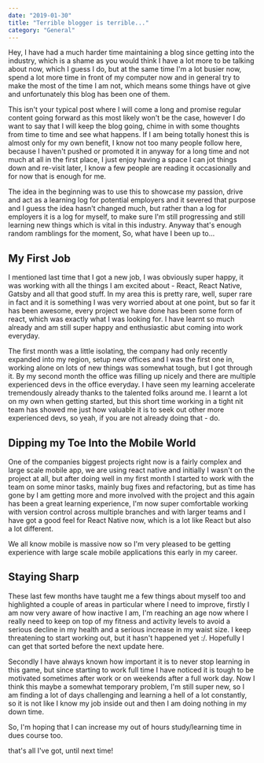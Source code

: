 ```yaml
---
date: "2019-01-30"
title: "Terrible blogger is terrible..."
category: "General"
---
```


Hey, I have had a much harder time maintaining a blog since getting into the industry, which is a shame as you would think I have a lot more to be talking about now, which I guess I do, but at the same time I'm a lot busier now, spend a lot more time in front of my computer now and in general try to make the most of the time I am not, which means some things have ot give and unfortunately this blog has been one of them.

This isn't your typical post where I will come a long and promise regular content going forward as this most likely won't be the case, however I do want to say that I will keep the blog going, chime in with some thoughts from time to time and see what happens. If I am being totally honest this is almost only for my own benefit, I know not too many people follow here, because I haven't pushed or promoted it in anyway for a long time and not much at all in the first place, I just enjoy having a space I can jot things down and re-visit later, I know a few people are reading it occasionally and for now that is enough for me.

The idea in the beginning was to use this to showcase my passion, drive and act as a learning log for potential employers and it severed that purpose and I guess the idea hasn't changed much, but rather than a log for employers it is a log for myself, to make sure I'm still progressing and still learning new things which is vital in this industry. Anyway that's enough random ramblings for the moment, So, what have I been up to...

## My First Job

I mentioned last time that I got a new job, I was obviously super happy, it was working with all the things I am excited about - React, React Native, Gatsby and all that good stuff. In my area this is pretty rare, well, super rare in fact and it is something I was very worried about at one point, but so far it has been awesome, every project we have done has been some form of react, which was exactly what I was looking for. I have learnt so much already and am still super happy and enthusiastic abut coming into work everyday.

The first month was a little isolating, the company had only recently expanded into my region, setup new offices and I was the first one in, working alone on lots of new things was somewhat tough, but I got through it. By my second month the office was filling up nicely and there are multiple experienced devs in the office everyday. I have seen my learning accelerate tremendously already thanks to the talented folks around me. I learnt a lot on my own when getting started, but this short time working in a tight nit team has showed me just how valuable it is to seek out other more experienced devs, so yeah, if you are not already doing that - do.

## Dipping my Toe Into the Mobile World

One of the companies biggest projects right now is a fairly complex and large scale mobile app, we are using react native and initially I wasn't on the project at all, but after doing well in my first month I started to work with the team on some minor tasks, mainly bug fixes and refactoring, but as time has gone by I am getting more and more involved with the project and this again has been a great learning experience, I'm now super comfortable working with version control across multiple branches and with larger teams and I have got a good feel for React Native now, which is a lot like React but also a lot different.

We all know mobile is massive now so I'm very pleased to be getting experience with large scale mobile applications this early in my career.

## Staying Sharp

These last few months have taught me a few things about myself too and highlighted a couple of areas in particular where I need to improve, firstly I am now very aware of how inactive I am, I'm reaching an age now where I really need to keep on top of my fitness and activity levels to avoid a serious decline in my health and a serious increase in my waist size. I keep threatening to start working out, but it hasn't happened yet :/. Hopefully I can get that sorted before the next update here.

Secondly I have always known how important it is to never stop learning in this game, but since starting to work full time I have noticed it is tough to be motivated sometimes after work or on weekends after a full work day. Now I think this maybe a somewhat temporary problem, I'm still super new, so I am finding a lot of days challenging and learning a hell of a lot constantly, so it is not like I know my job inside out and then I am doing nothing in my down time.

So, I'm hoping that I can increase my out of hours study/learning time in dues course too.

that's all I've got, until next time!
